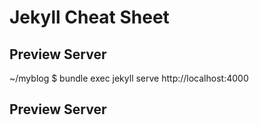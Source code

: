 # Jekyll Cheat Sheet

## Preview Server

~/myblog $ bundle exec jekyll serve
http://localhost:4000

## Preview Server
